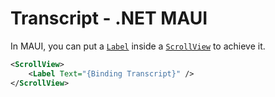 # Transcript - .NET MAUI

In MAUI, you can put a [`Label`](https://learn.microsoft.com/en-us/dotnet/maui/user-interface/controls/label) inside a [`ScrollView`](https://learn.microsoft.com/en-us/dotnet/maui/user-interface/controls/scrollview) to achieve it.

```xml
<ScrollView>
    <Label Text="{Binding Transcript}" />
</ScrollView>
```
